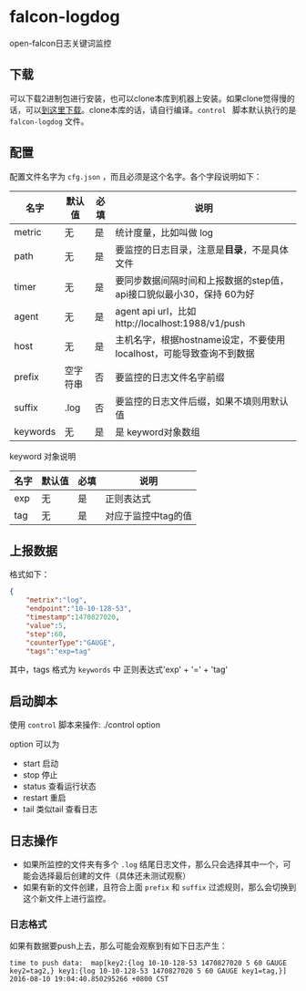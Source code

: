 # falcon-logdog
open-falcon日志关键词监控

## 下载
可以下载2进制包进行安装，也可以clone本库到机器上安装。如果clone觉得慢的话，可以[到这里下载](http://7xrmam.com1.z0.glb.clouddn.com/falcon-logdog.tar.gz)。clone本库的话，请自行编译。`control ` 脚本默认执行的是 `falcon-logdog` 文件。

## 配置

配置文件名字为 `cfg.json` ，而且必须是这个名字。各个字段说明如下：

名字 | 默认值 | 必填 | 说明
---- | ----|----|----
metric | 无 | 是 | 统计度量，比如叫做 log
path | 无 | 是 | 要监控的日志目录，注意是**目录**，不是具体文件
timer | 无 | 是 | 要同步数据间隔时间和上报数据的step值，api接口貌似最小30，保持 60为好
agent | 无 | 是 | agent api url，比如 http://localhost:1988/v1/push
host | 无 | 是 | 主机名字，根据hostname设定，不要使用localhost，可能导致查询不到数据
prefix | 空字符串 | 否 | 要监控的日志文件名字前缀
suffix | .log | 否 | 要监控的日志文件后缀，如果不填则用默认值
keywords | 无 | 是 | 是 keyword对象数组

keyword 对象说明

名字 | 默认值 | 必填 | 说明
---- | ----|----|----
exp | 无 | 是 | 正则表达式
tag|无|是| 对应于监控中tag的值

## 上报数据
格式如下：

```json
{
	"metrix":"log", 
	"endpoint":"10-10-128-53",
	"timestamp":1470827020,
	"value":5,
	"step":60,
	"counterType":"GAUGE",
	"tags":"exp=tag"
```

其中，tags 格式为 `keywords` 中 正则表达式'exp' + '=' + 'tag'

## 启动脚本
使用 `control` 脚本来操作:
./control option

option 可以为

- start 启动
- stop 停止
- status 查看运行状态
- restart 重启
- tail 类似tail 查看日志

## 日志操作

- 如果所监控的文件夹有多个 `.log` 结尾日志文件，那么只会选择其中一个，可能会选择最后创建的文件（具体还未测试观察）
- 如果有新的文件创建，且符合上面 `prefix` 和 `suffix` 过滤规则，那么会切换到这个新文件上进行监控。

### 日志格式
如果有数据要push上去，那么可能会观察到有如下日志产生：

```
time to push data:  map[key2:{log 10-10-128-53 1470827020 5 60 GAUGE key2=tag2,} key1:{log 10-10-128-53 1470827020 5 60 GAUGE key1=tag,}] 2016-08-10 19:04:40.850295266 +0800 CST
```
